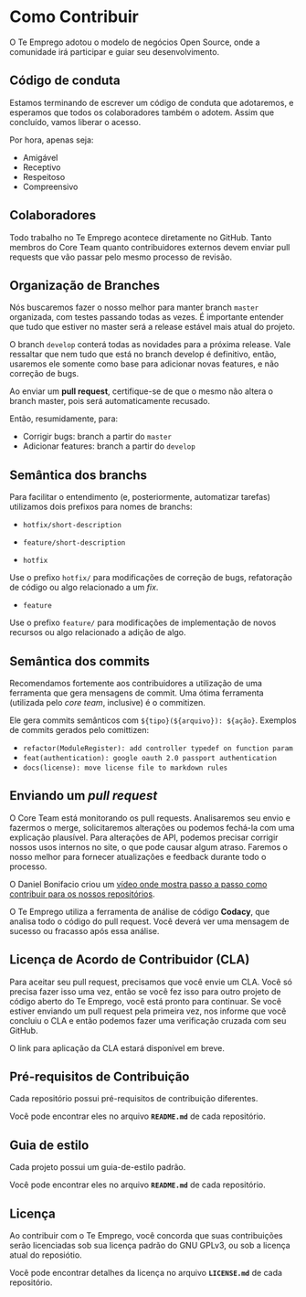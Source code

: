 # Como Contribuir

O Te Emprego adotou o modelo de negócios Open Source, onde a comunidade irá participar e guiar seu desenvolvimento.

## Código de conduta
Estamos terminando de escrever um código de conduta que adotaremos, e esperamos que todos os colaboradores também o adotem. Assim que concluído, vamos liberar o acesso.

Por hora, apenas seja:
  - Amigável
  - Receptivo
  - Respeitoso
  - Compreensivo


## Colaboradores
Todo trabalho no Te Emprego acontece diretamente no GitHub. Tanto membros do Core Team quanto contribuidores externos devem enviar pull requests que vão passar pelo mesmo processo de revisão.

## Organização de Branches
Nós buscaremos fazer o nosso melhor para manter branch `master` organizada, com testes passando todas as vezes. É importante entender que tudo que estiver no master será a release estável mais atual do projeto.

O branch `develop` conterá todas as novidades para a próxima release. Vale ressaltar que nem tudo que está no branch develop é definitivo, então, usaremos ele somente como base para adicionar novas features, e não correção de bugs.

Ao enviar um **pull request**, certifique-se de que o mesmo não altera o branch master, pois será automaticamente recusado.

Então, resumidamente, para:

  - Corrigir bugs: branch a partir do `master`
  - Adicionar features: branch a partir do `develop`

## Semântica dos branchs
Para facilitar o entendimento (e, posteriormente, automatizar tarefas) utilizamos dois prefixos para nomes de branchs:

  - `hotfix/short-description`
  - `feature/short-description`

  - `hotfix`

Use o prefixo `hotfix/` para modificações de correção de bugs, refatoração de código ou algo relacionado a um *fix*.

  - `feature`

Use o prefixo `feature/` para modificações de implementação de novos recursos ou algo relacionado a adição de algo.

## Semântica dos commits
Recomendamos fortemente aos contribuidores a utilização de uma ferramenta que gera mensagens de commit. Uma ótima ferramenta (utilizada pelo *core team*, inclusive) é o commitizen.

Ele gera commits semânticos com `${tipo}(${arquivo}): ${ação}`. Exemplos de commits gerados pelo comittizen:

  - `refactor(ModuleRegister): add controller typedef on function param`
  - `feat(authentication): google oauth 2.0 passport authentication`
  - `docs(license): move license file to markdown rules`

## Enviando um *pull request*
O Core Team está monitorando os pull requests. Analisaremos seu envio e fazermos o merge, solicitaremos alterações ou podemos fechá-la com uma explicação plausível. Para alterações de API, podemos precisar corrigir nossos usos internos no site, o que pode causar algum atraso. Faremos o nosso melhor para fornecer atualizações e feedback durante todo o processo.

O Daniel Bonifacio criou um [vídeo onde mostra passo a passo como contribuir para os nossos repositórios](https://youtu.be/n0lSrPl9DTc).

O Te Emprego utiliza a ferramenta de análise de código **Codacy**, que analisa todo o código do pull request. Você deverá ver uma mensagem de sucesso ou fracasso após essa análise.

## Licença de Acordo de Contribuidor (CLA)
Para aceitar seu pull request, precisamos que você envie um CLA. Você só precisa fazer isso uma vez, então se você fez isso para outro projeto de código aberto do Te Emprego, você está pronto para continuar. Se você estiver enviando um pull request pela primeira vez, nos informe que você concluiu o CLA e então podemos fazer uma verificação cruzada com seu GitHub.

O link para aplicação da CLA estará disponível em breve.

## Pré-requisitos de Contribuição
Cada repositório possui pré-requisitos de contribuição diferentes.

Você pode encontrar eles no arquivo **`README.md`** de cada repositório.

## Guia de estilo
Cada projeto possui um guia-de-estilo padrão.

Você pode encontrar eles no arquivo **`README.md`** de cada repositório.

## Licença
Ao contribuir com o Te Emprego, você concorda que suas contribuições serão licenciadas sob sua licença padrão do GNU GPLv3, ou sob a licença atual do reposiótio.

Você pode encontrar detalhes da licença no arquivo **`LICENSE.md`** de cada repositório.
